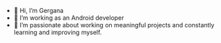 - 👋 Hi, I’m Gergana
- 👀 I’m working as an Android developer
- 🌱 I’m passionate about working on meaningful projects and constantly learning and improving myself.

<!---
GerganaT/GerganaT is a ✨ special ✨ repository because its `README.md` (this file) appears on your GitHub profile.
You can click the Preview link to take a look at your changes.
--->
